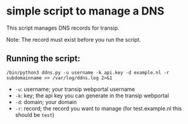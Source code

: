 # simple script to manage a DNS 

This script manages DNS records for transip.

Note: The record must exist before you run the script.

## Running the script: 
`/bin/python3 ddns.py -u username -k api.key -d example.nl -r subdomainname >> /var/log/ddns.log 2>&1`

* `-u`: username; your transip webportal username
* `-k`: key; the api key you can generate in the transip webportal
* `-d`: domain; your domain
* `-r`: record; the record you want to manage (for test.example.nl this should be `test`)
